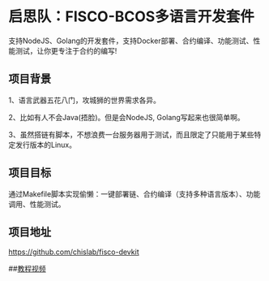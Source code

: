 
# 启思队：FISCO-BCOS多语言开发套件

支持NodeJS、Golang的开发套件，支持Docker部署、合约编译、功能测试、性能测试，让你更专注于合约的编写!

## 项目背景
1、语言武器五花八门，攻城狮的世界需求各异。

2、比如有人不会Java(捂脸)。但是会NodeJS, Golang写起来也很简单啊。

3、虽然搭链有脚本，不想浪费一台服务器用于测试，而且限定了只能用于某些特定发行版本的Linux。

## 项目目标
通过Makefile脚本实现偷懒：一键部署链、合约编译（支持多种语言版本）、功能调用、性能测试。

## 项目地址
https://github.com/chislab/fisco-devkit

##[教程视频](https://www.bilibili.com/video/av63664699/)
